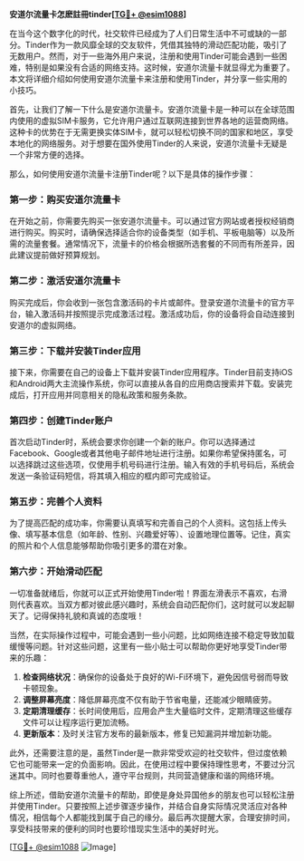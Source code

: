 **安道尔流量卡怎麽註冊tinder[[TG💪+ @esim1088](https://t.me/s/esim1088)]**

在当今这个数字化的时代，社交软件已经成为了人们日常生活中不可或缺的一部分。Tinder作为一款风靡全球的交友软件，凭借其独特的滑动匹配功能，吸引了无数用户。然而，对于一些海外用户来说，注册和使用Tinder可能会遇到一些困难，特别是如果没有合适的网络支持。这时候，安道尔流量卡就显得尤为重要了。本文将详细介绍如何使用安道尔流量卡来注册和使用Tinder，并分享一些实用的小技巧。

首先，让我们了解一下什么是安道尔流量卡。安道尔流量卡是一种可以在全球范围内使用的虚拟SIM卡服务，它允许用户通过互联网连接到世界各地的运营商网络。这种卡的优势在于无需更换实体SIM卡，就可以轻松切换不同的国家和地区，享受本地化的网络服务。对于想要在国外使用Tinder的人来说，安道尔流量卡无疑是一个非常方便的选择。

那么，如何使用安道尔流量卡注册Tinder呢？以下是具体的操作步骤：

### 第一步：购买安道尔流量卡

在开始之前，你需要先购买一张安道尔流量卡。可以通过官方网站或者授权经销商进行购买。购买时，请确保选择适合你的设备类型（如手机、平板电脑等）以及所需的流量套餐。通常情况下，流量卡的价格会根据所选套餐的不同而有所差异，因此建议提前做好预算规划。

### 第二步：激活安道尔流量卡

购买完成后，你会收到一张包含激活码的卡片或邮件。登录安道尔流量卡的官方平台，输入激活码并按照提示完成激活过程。激活成功后，你的设备将会自动连接到安道尔的虚拟网络。

### 第三步：下载并安装Tinder应用

接下来，你需要在自己的设备上下载并安装Tinder应用程序。Tinder目前支持iOS和Android两大主流操作系统，你可以直接从各自的应用商店搜索并下载。安装完成后，打开应用并同意相关的隐私政策和服务条款。

### 第四步：创建Tinder账户

首次启动Tinder时，系统会要求你创建一个新的账户。你可以选择通过Facebook、Google或者其他电子邮件地址进行注册。如果你希望保持匿名，可以选择跳过这些选项，仅使用手机号码进行注册。输入有效的手机号码后，系统会发送一条验证码短信，将其填入相应的框内即可完成验证。

### 第五步：完善个人资料

为了提高匹配的成功率，你需要认真填写和完善自己的个人资料。这包括上传头像、填写基本信息（如年龄、性别、兴趣爱好等）、设置地理位置等。记住，真实的照片和个人信息能够帮助你吸引更多的潜在对象。

### 第六步：开始滑动匹配

一切准备就绪后，你就可以正式开始使用Tinder啦！界面左滑表示不喜欢，右滑则代表喜欢。当双方都对彼此感兴趣时，系统会自动匹配你们，这时就可以发起聊天了。记得保持礼貌和真诚的态度哦！

当然，在实际操作过程中，可能会遇到一些小问题，比如网络连接不稳定导致加载缓慢等问题。针对这些问题，这里有一些小贴士可以帮助你更好地享受Tinder带来的乐趣：

1. **检查网络状况**：确保你的设备处于良好的Wi-Fi环境下，避免因信号弱而导致卡顿现象。
2. **调整屏幕亮度**：降低屏幕亮度不仅有助于节省电量，还能减少眼睛疲劳。
3. **定期清理缓存**：长时间使用后，应用会产生大量临时文件，定期清理这些缓存文件可以让程序运行更加流畅。
4. **更新版本**：及时关注官方发布的最新版本，修复已知漏洞并增加新功能。

此外，还需要注意的是，虽然Tinder是一款非常受欢迎的社交软件，但过度依赖它也可能带来一定的负面影响。因此，在使用过程中要保持理性思考，不要过分沉迷其中。同时也要尊重他人，遵守平台规则，共同营造健康和谐的网络环境。

综上所述，借助安道尔流量卡的帮助，即使是身处异国他乡的朋友也可以轻松注册并使用Tinder。只要按照上述步骤逐步操作，并结合自身实际情况灵活应对各种情况，相信每个人都能找到属于自己的缘分。最后再次提醒大家，合理安排时间，享受科技带来的便利的同时也要珍惜现实生活中的美好时光。

[[TG💪+ @esim1088](https://t.me/s/esim1088) ![Image](https://i.postimg.cc/4NQfJmqS/Snipaste-2025-05-13-00-14-12.png)]